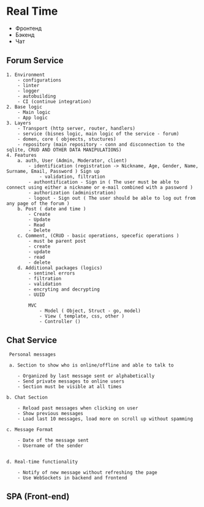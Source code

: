 # Real Time 

- Фронтенд
- Бэкенд 
- Чат 

## Forum Service

    1. Environment
        - configurations
        - linter
        - logger
        - autobuilding
        - CI (continue integration)
    2. Base logic
        - Main logic
        - App logic
    3. Layers
        - Transport (http server, router, handlers)
        - service (bisnes logic, main logic of the service - forum)
        - domen, core ( objeects, stuctures)
        - repository (main repository - conn and disconnection to the sqlite, CRUD AND OTHER DATA MANIPULATIONS)
    4. Features
        a. auth, User (Admin, Moderator, client)
            - identification (registration -> Nickname, Age, Gender, Name, Surname, Email, Password ) Sign up
                - validation, filtration
            - authontification - Sign in ( The user must be able to connect using either a nickname or e-mail combined with a password )
            - authorization (administration)
            - logout - Sign out ( The user should be able to log out from any page of the forum )
        b. Post ( date and time )
            - Create 
            - Update
            - Read
            - Delete
        c. Comment, (CRUD - basic operations, specefic operations )
            - must be parent post
            - create
            - update
            - read
            - delete
        d. Additional packages (logics)
            - sentinel errors
            - filtration
            - validation
            - encryting and decrypting
            - UUID

            MVC
                - Model ( Object, Struct - go, model)
                - View ( template, css, other )
                - Controller ()

        

## Chat Service
     Personal messages 

     a. Section to show who is online/offline and able to talk to

        - Organized by last message sent or alphabetically
        - Send private messages to online users
        - Section must be visible at all times

    b. Chat Section

        - Reload past messages when clicking on user
        - Show previous messages
        - Load last 10 messages, load more on scroll up without spamming

    c. Message Format

        - Date of the message sent
        - Username of the sender 
        

    d. Real-time functionality

        - Notify of new message without refreshing the page
        - Use WebSockets in backend and frontend 
## SPA (Front-end)


